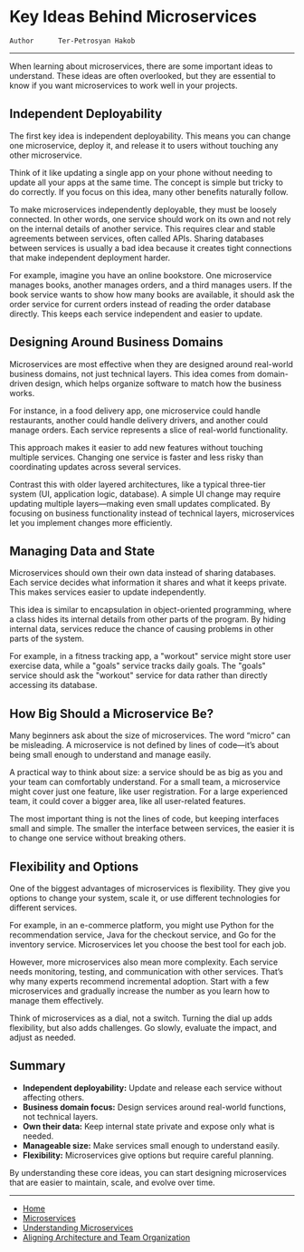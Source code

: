 # Key Ideas Behind Microservices

```info
Author      Ter-Petrosyan Hakob
```
---

When learning about microservices, there are some important ideas to understand. These ideas are often overlooked, but they are essential to know if you want microservices to work well in your projects.

## Independent Deployability

The first key idea is independent deployability. This means you can change one microservice, deploy it, and release it to users without touching any other microservice.

Think of it like updating a single app on your phone without needing to update all your apps at the same time. The concept is simple but tricky to do correctly. If you focus on this idea, many other benefits naturally follow.

To make microservices independently deployable, they must be loosely connected. In other words, one service should work on its own and not rely on the internal details of another service. This requires clear and stable agreements between services, often called APIs. Sharing databases between services is usually a bad idea because it creates tight connections that make independent deployment harder.

For example, imagine you have an online bookstore. One microservice manages books, another manages orders, and a third manages users. If the book service wants to show how many books are available, it should ask the order service for current orders instead of reading the order database directly. This keeps each service independent and easier to update.

## Designing Around Business Domains

Microservices are most effective when they are designed around real-world business domains, not just technical layers. This idea comes from domain-driven design, which helps organize software to match how the business works.

For instance, in a food delivery app, one microservice could handle restaurants, another could handle delivery drivers, and another could manage orders. Each service represents a slice of real-world functionality.

This approach makes it easier to add new features without touching multiple services. Changing one service is faster and less risky than coordinating updates across several services.

Contrast this with older layered architectures, like a typical three-tier system (UI, application logic, database). A simple UI change may require updating multiple layers—making even small updates complicated. By focusing on business functionality instead of technical layers, microservices let you implement changes more efficiently.

## Managing Data and State

Microservices should own their own data instead of sharing databases. Each service decides what information it shares and what it keeps private. This makes services easier to update independently.

This idea is similar to encapsulation in object-oriented programming, where a class hides its internal details from other parts of the program. By hiding internal data, services reduce the chance of causing problems in other parts of the system.

For example, in a fitness tracking app, a "workout" service might store user exercise data, while a "goals" service tracks daily goals. The "goals" service should ask the "workout" service for data rather than directly accessing its database.

## How Big Should a Microservice Be?

Many beginners ask about the size of microservices. The word “micro” can be misleading. A microservice is not defined by lines of code—it’s about being small enough to understand and manage easily.

A practical way to think about size: a service should be as big as you and your team can comfortably understand. For a small team, a microservice might cover just one feature, like user registration. For a large experienced team, it could cover a bigger area, like all user-related features.

The most important thing is not the lines of code, but keeping interfaces small and simple. The smaller the interface between services, the easier it is to change one service without breaking others.

## Flexibility and Options

One of the biggest advantages of microservices is flexibility. They give you options to change your system, scale it, or use different technologies for different services.

For example, in an e-commerce platform, you might use Python for the recommendation service, Java for the checkout service, and Go for the inventory service. Microservices let you choose the best tool for each job.

However, more microservices also mean more complexity. Each service needs monitoring, testing, and communication with other services. That’s why many experts recommend incremental adoption. Start with a few microservices and gradually increase the number as you learn how to manage them effectively.

Think of microservices as a dial, not a switch. Turning the dial up adds flexibility, but also adds challenges. Go slowly, evaluate the impact, and adjust as needed.

## Summary

- **Independent deployability:** Update and release each service without affecting others.
- **Business domain focus:** Design services around real-world functions, not technical layers.
- **Own their data:** Keep internal state private and expose only what is needed.
- **Manageable size:** Make services small enough to understand easily.
- **Flexibility:** Microservices give options but require careful planning.

By understanding these core ideas, you can start designing microservices that are easier to maintain, scale, and evolve over time.

---

- [Home](./../../README.md)
- [Microservices](./../tutorials.md)
- [Understanding Microservices](./1_Understanding_Microservices.md)
- [Aligning Architecture and Team Organization](./3_Aligning_Architecture_and_Team_Organization.md)